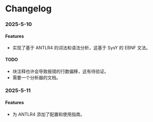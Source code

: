 # Changelog

### 2025-5-10

#### Features

- 实现了基于 ANTLR4 的词法和语法分析，这基于 SysY 的 EBNF 文法。

#### TODO 

- 块注释也许会导致报错的行数偏移，这有待验证。
- 需要一个分析器的文档。

### 2025-5-11

#### Features

- 为 ANTLR4 添加了配置和使用指南。